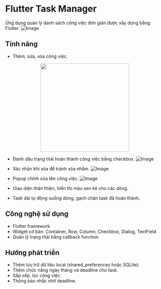 # Flutter Task Manager

Ứng dụng quản lý danh sách công việc đơn giản được xây dựng bằng Flutter.
![Image](https://github.com/user-attachments/assets/ba111256-9d1c-45dd-8558-34e89bde02d2)

## Tính năng
- Thêm, sửa, xóa công việc.
<p align="center">
  <img src="![Image](https://github.com/user-attachments/assets/c02732e3-c922-4a4d-9015-e98e40426f73)" width="280">
</p>
  
- Đánh dấu trạng thái hoàn thành công việc bằng checkbox.
![Image](https://github.com/user-attachments/assets/c07a1e60-6371-4cd9-b765-0209023185f6)
  
- Xác nhận khi xóa để tránh xóa nhầm.
![Image](https://github.com/user-attachments/assets/01606a51-c35b-45cf-b6e1-e551f5f916d6)
  
- Popup chỉnh sửa tên công việc.
![Image](https://github.com/user-attachments/assets/3a0efc4e-1d59-489a-a8f5-1deec2d9e7bd)
  
- Giao diện thân thiện, hiển thị màu xen kẽ cho các dòng.
- Task dài tự động xuống dòng, gạch chân task đã hoàn thành.

## Công nghệ sử dụng
- Flutter framework
- Widget cơ bản: Container, Row, Column, Checkbox, Dialog, TextField
- Quản lý trạng thái bằng callback function

## Hướng phát triển
- Thêm lưu trữ dữ liệu local (shared_preferences hoặc SQLite).
- Thêm chức năng ngày tháng và deadline cho task.
- Sắp xếp, lọc công việc.
- Thông báo nhắc nhở deadline.

